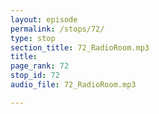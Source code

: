 ```yaml
---
layout: episode
permalink: /stops/72/
type: stop
section_title: 72_RadioRoom.mp3
title: 
page_rank: 72
stop_id: 72
audio_file: 72_RadioRoom.mp3

---
```

